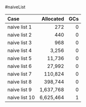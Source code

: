 
#naiveList

|Case|Allocated|GCs|
|:---|---:|---:|
|naive list 1|272|0|
|naive list 2|440|0|
|naive list 3|968|0|
|naive list 4|3,256|0|
|naive list 5|11,736|0|
|naive list 6|27,992|0|
|naive list 7|110,824|0|
|naive list 8|398,744|0|
|naive list 9|1,637,768|0|
|naive list 10|6,625,464|1|
